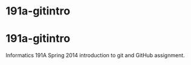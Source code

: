191a-gitintro
=============

# 191a-gitintro

Informatics 191A Spring 2014 introduction to git and GitHub assignment. 
